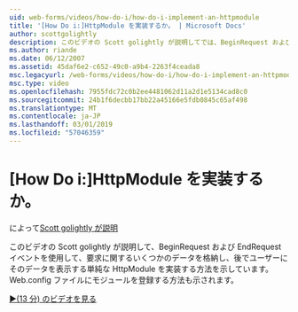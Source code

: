 ```yaml
---
uid: web-forms/videos/how-do-i/how-do-i-implement-an-httpmodule
title: '[How Do i:]HttpModule を実装するか。 | Microsoft Docs'
author: scottgolightly
description: このビデオの Scott golightly が説明してでは、BeginRequest および EndRequest イベントを使用して、要求に関するいくつかのデータを格納する単純な HttpModule を実装する方法を示します.
ms.author: riande
ms.date: 06/12/2007
ms.assetid: 45daf6e2-c652-49c0-a9b4-2263f4ceada8
msc.legacyurl: /web-forms/videos/how-do-i/how-do-i-implement-an-httpmodule
msc.type: video
ms.openlocfilehash: 7955fdc72c0b2ee4481062d11a2d1e5134cad8c0
ms.sourcegitcommit: 24b1f6decbb17bb22a45166e5fdb0845c65af498
ms.translationtype: MT
ms.contentlocale: ja-JP
ms.lasthandoff: 03/01/2019
ms.locfileid: "57046359"
---
```

<a name="how-do-i-implement-an-httpmodule"></a>[How Do i:]HttpModule を実装するか。
====================
によって[Scott golightly が説明](https://github.com/scottgolightly)

このビデオの Scott golightly が説明して、BeginRequest および EndRequest イベントを使用して、要求に関するいくつかのデータを格納し、後でユーザーにそのデータを表示する単純な HttpModule を実装する方法を示しています。 Web.config ファイルにモジュールを登録する方法も示されます。

[&#9654;(13 分) のビデオを見る](https://channel9.msdn.com/Blogs/ASP-NET-Site-Videos/how-do-i-implement-an-httpmodule)
